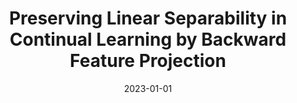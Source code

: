 ---
title: "Preserving Linear Separability in Continual Learning by Backward Feature Projection"
collection: publications
permalink: /publication/2023-01-bfp
excerpt: ''
date: 2023-01-01
venue: 'Computer Vision and Pattern Recognition (CVPR), 2023'
paperurl: 'https://arxiv.org/abs/2303.14595'
imgurl: 'bfp.png'
show: true
authors:
  - name: Qiao Gu
    link: 
  - name: Dongsub Shim
    link: https://scholar.google.ca/citations?user=NxE-ZasAAAAJ&hl=en
  - name: Florian Shkurti
    link: http://www.cs.toronto.edu/~florian/
links:
  - name: paper
    link: https://arxiv.org/pdf/2303.14595.pdf
  - name: video
    link: https://www.youtube.com/watch?v=Y_68-p6_rw4
  - name: code
    link: https://github.com/rvl-lab-utoronto/BFP
---